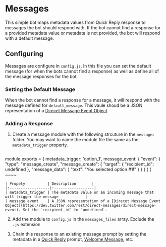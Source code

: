 # Messages
This simple bot maps metadata values from Quick Reply response to messages the bot should respond with. If the bot cannot find a response for a provided metadata value or metadata is not provided, the bot will respond with a default message.

## Configuring

Messages are configure in `config.js`. In this file you can set the default message (for when the bots cannot find a response) as well as define all of the message responses for the bot.

### Setting the Default Message

When the bot cannot find a response for a message, it will respond with the message defined for `default_message`. This vaule shoud be a JSON representation of a [Direcet Message Event Object](https://dev.twitter.com/rest/direct-messages/direct-message-event).

### Adding a Response

1. Create a message module with the following strcuture in the `messages` folder. You may want to name the module file the same as the `metadata_trigger` property.

	~~~~
  module.exports = {
    metadata_trigger: 'option_1',
    message_event: {
      "event": {
        "type": "message_create",
        "message_create": {
          "target": {
           "recipient_id": undefined
          },
         "message_data": {
          "text": "You selected option #1!"
        }
       }
      }
    }
  }
	~~~~

	| Propety          | Description       |
	|:------------------|:------------------|
	| metadata_trigger | The metadata value on an incoming message that will trigger the message            |
	| message_event    | A JSON representation of a [Direcet Message Event Object](https://dev.twitter.com/rest/direct-messages/direct-message-event). Set the `recipient_id` to `undefined`.
	
2. Add the module to `config.js` in the `messages_files` array. Exclude the `.js` extension.

3. Chain this response to an existing message prompt by setting the metadata in a [Quick Reply](https://dev.twitter.com/rest/direct-messages/quick-replies) prompt, [Welcome Message](https://dev.twitter.com/rest/direct-messages/welcome-messages), etc.